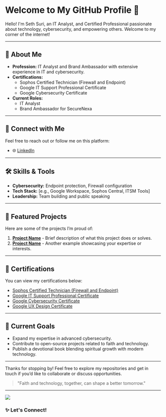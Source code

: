 # Welcome to My GitHub Profile 👋

Hello! I'm Seth Suri, an IT Analyst, and Certified Professional passionate about technology, cybersecurity, and empowering others. Welcome to my corner of the internet!

---

## 🚀 About Me

- **Profession:** IT Analyst and Brand Ambassador with extensive experience in IT and cybersecurity.
- **Certifications:**
  - Sophos Certified Technician (Firewall and Endpoint)
  - Google IT Support Professional Certificate
  - Google Cybersecurity Certificate
- **Current Roles:**
  - IT Analyst
  - Brand Ambassador for SecureNexa

---

## 🔗 Connect with Me

Feel free to reach out or follow me on this platform:

- 🌐 [LinkedIn](https://www.linkedin.com/in/seth-suri-98b461184/)  
---

## 🛠️ Skills & Tools

- **Cybersecurity:** Endpoint protection, Firewall configuration
- **Tech Stack:** [e.g., Google Workspace, Sophos Central, ITSM Tools]
- **Leadership:** Team building and public speaking

---

## 🌟 Featured Projects

Here are some of the projects I’m proud of:

1. **[Project Name](https://github.com/your-repo)** - Brief description of what this project does or solves.
2. **[Project Name](https://github.com/your-repo)** - Another example showcasing your expertise or interests.

---

## 📝 Certifications

You can view my certifications below:

- [Sophos Certified Technician (Firewall and Endpoint)](https://example-link-to-cert)
- [Google IT Support Professional Certificate](https://www.coursera.org/account/accomplishments/specialization/MCM7AGH9RAS8)
- [Google Cybersecurity Certificate](https://www.coursera.org/account/accomplishments/specialization/UCCG6FDCVRBV)
- [Google UX Design Certificate](https://www.coursera.org/account/accomplishments/specialization/NBRN7GNGYSGV)
---

## 🌱 Current Goals

- Expand my expertise in advanced cybersecurity.
- Contribute to open-source projects related to faith and technology.
- Publish a devotional book blending spiritual growth with modern technology.

---

Thanks for stopping by! Feel free to explore my repositories and get in touch if you’d like to collaborate or discuss opportunities.

> "Faith and technology, together, can shape a better tomorrow."

---

![](https://komarev.com/ghpvc/?username=your-username&color=brightgreen)

### ✨ Let's Connect!

